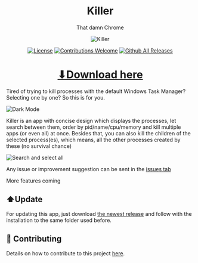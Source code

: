 <h1 align="center">Killer</h1>
<p align="center">That damn Chrome</p>

<p align="center"><img src="https://github.com/ntaraujo/killer/blob/main/data/samples/light.PNG" alt="Killer"></p>

<p align="center"><a href="https://github.com/ntaraujo/killer/blob/master/LICENSE"><img src="https://img.shields.io/github/license/ntaraujo/killer.svg" alt="License"></a>
<a href="https://github.com/ntaraujo/killer/issues"><img src="https://img.shields.io/badge/contributions-welcome-brightgreen.svg" alt="Contributions Welcome"></a>
<a href="https://github.com/ntaraujo/killer/releases/latest"><img src="https://img.shields.io/github/downloads/ntaraujo/killer/total.svg" alt="Github All Releases"></a></p>

<h1 align="center"><a href="https://github.com/ntaraujo/killer/releases/latest/download/killer-setup.exe">⬇Download here</a></h1>

Tired of trying to kill processes with the default Windows Task Manager? Selecting one by one? So this is for you.

![Dark Mode](https://github.com/ntaraujo/killer/blob/main/data/samples/dark.PNG)

Killer is an app with concise design which displays the processes, let search between them, order by pid/name/cpu/memory
and kill multiple apps (or even all) at once. Besides that, you can also kill the children of the selected process(es),
which means, all the other processes created by these (no survival chance)

![Search and select all](https://github.com/ntaraujo/killer/blob/main/data/samples/search.PNG)

Any issue or improvement suggestion can be sent in the [issues tab](https://github.com/ntaraujo/killer/issues)

More features coming

## ⬆️Update

For updating this app, just download [the newest release](https://github.com/ntaraujo/killer/releases/latest/download/killer-setup.exe)
and follow with the installation to the same folder used before.

## 🔧 Contributing

Details on how to contribute to this project [here](https://github.com/ntaraujo/killer/blob/master/CONTRIBUTING.md).
